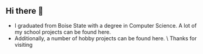 ## Hi there 👋
- I graduated from Boise State with a degree in Computer Science. A lot of my school projects can be found here.
- Additionally, a number of hobby projects can be found here.
\\
Thanks for visiting
<!--
**joemgreen22/joemgreen22** is a ✨ _special_ ✨ repository because its `README.md` (this file) appears on your GitHub profile.

Here are some ideas to get you started:

- 🔭 I’m currently working on ...
- 🌱 I’m currently learning ...
- 👯 I’m looking to collaborate on ...
- 🤔 I’m looking for help with ...
- 💬 Ask me about ...
- 📫 How to reach me: ...
- 😄 Pronouns: ...
- ⚡ Fun fact: ...
-->
